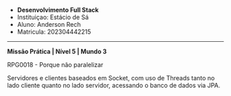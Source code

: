 - **Desenvolvimento Full Stack**
- Instituiçao: Estácio de Sá
- Aluno: Anderson Rech
- Matricula: 202304442215
---
**Missão Prática | Nível 5 | Mundo 3**

RPG0018 - Porque não paralelizar

Servidores e clientes baseados em Socket, com uso de Threads tanto no lado cliente
quanto no lado servidor, acessando o banco de dados via JPA.
